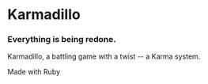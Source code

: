 # Karmadillo
### Everything is being redone.
Karmadillo, a battling game with a twist -- a Karma system.

Made with Ruby
